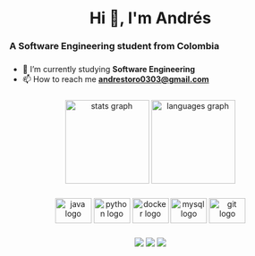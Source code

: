 
<h1 align="center">Hi 👋, I'm Andrés</h1>

###

<h3 align="left">A Software Engineering student from Colombia</h3>

###

- 🔭 I’m currently studying **Software Engineering**
- 📫 How to reach me **andrestoro0303@gmail.com**

###

<div align="center">
  <img src="https://github-readme-stats.vercel.app/api?hide_title=false&hide_rank=false&show_icons=true&include_all_commits=true&count_private=true&disable_animations=false&theme=codeSTACKr&locale=en&hide_border=false&username=AFTR05" height="150" alt="stats graph"  />
  <img src="https://github-readme-stats.vercel.app/api/top-langs?locale=en&hide_title=false&layout=compact&card_width=320&langs_count=5&theme=codeSTACKr&hide_border=false&username=AFTR05" height="150" alt="languages graph"  />
</div></div>

###

<div align="center">
  <img src="https://cdn.jsdelivr.net/gh/devicons/devicon/icons/java/java-original.svg" height="45" width="65" alt="java logo"  />
  <img src="https://cdn.jsdelivr.net/gh/devicons/devicon/icons/python/python-original.svg" height="45" width="65" alt="python logo"  />
  <img src="https://cdn.jsdelivr.net/gh/devicons/devicon/icons/docker/docker-original-wordmark.svg" height="45" width="65" alt="docker logo"  />
  <img src="https://cdn.jsdelivr.net/gh/devicons/devicon/icons/mysql/mysql-original-wordmark.svg" height="45" width="65" alt="mysql logo"  />
  <img src="https://cdn.jsdelivr.net/gh/devicons/devicon/icons/git/git-original.svg" height="45" width="65" alt="git logo"  />
</div>

###
</div>

###

<div align="center"> 
  <a href="https://www.instagram.com/andrestoro0303" target="_blank"><img src="https://img.shields.io/badge/-Instagram-%23E4405F?style=for-the-badge&logo=instagram&logoColor=white" target="_blank"></a>
  <a href = "mailto:andrestoro0303@gmail.com"><img src="https://img.shields.io/badge/-Gmail-%23333?style=for-the-badge&logo=gmail&logoColor=white" target="_blank"></a>
    <a href="https://www.linkedin.com/in/andresfelipetororendon/" target="_blank"><img src="https://img.shields.io/badge/-Linkedin-%230e76a8?style=for-the-badge&logo=linkedin&logoColor=white" target="_blank"></a>
  

  
</div>

###

<br clear="both">


